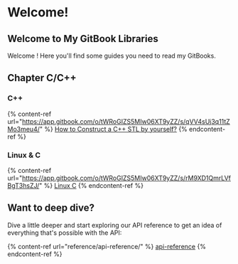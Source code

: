# Welcome!

## Welcome to My GitBook Libraries

Welcome ! Here you'll find some guides you need to read my GitBooks.

## Chapter C/C++



### C++&#x20;

{% content-ref url="https://app.gitbook.com/o/tWRoGIZS5MIw06XT9yZZ/s/qVV4sUj3q11tZMo3meu4/" %}
[How to Construct a C++ STL by yourself?](https://app.gitbook.com/o/tWRoGIZS5MIw06XT9yZZ/s/qVV4sUj3q11tZMo3meu4/)
{% endcontent-ref %}



### Linux & C

{% content-ref url="https://app.gitbook.com/o/tWRoGIZS5MIw06XT9yZZ/s/rM9XD1QmrLVfBgT3hsZJ/" %}
[Linux C](https://app.gitbook.com/o/tWRoGIZS5MIw06XT9yZZ/s/rM9XD1QmrLVfBgT3hsZJ/)
{% endcontent-ref %}

## Want to deep dive?

Dive a little deeper and start exploring our API reference to get an idea of everything that's possible with the API:

{% content-ref url="reference/api-reference/" %}
[api-reference](reference/api-reference/)
{% endcontent-ref %}
